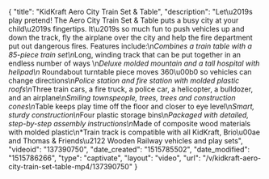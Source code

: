 {
    "title": "KidKraft Aero City Train Set & Table",
    "description": "Let\u2019s play pretend! The Aero City Train Set & Table puts a busy city at your child\u2019s fingertips. It\u2019s so much fun to push vehicles up and down the track, fly the airplane over the city and help the fire department put out dangerous fires. Features include:\n*Combines a train table with a 85-piece train set\n*Long, winding track that can be put together in an endless number of ways \n*Deluxe molded mountain and a tall hospital with helipad\n* Roundabout turntable piece moves 360\u00b0 so vehicles can change directions\n*Police station and fire station with molded plastic roofs\n*Three train cars, a fire truck, a police car, a helicopter, a bulldozer, and an airplane\n*Smiling townspeople, trees, trees and construction cones\n*Table keeps play time off the floor and closer to eye level\n*Smart, sturdy construction\n*Four plastic storage bins\n*Packaged with detailed, step-by-step assembly instructions\n*Made of composite wood materials with molded plastic\n*Train track is compatible with all KidKraft, Brio\u00ae and Thomas & Friends\u2122 Wooden Railway vehicles and play sets",
    "videoid": "137390750",
    "date_created": "1515785502",
    "date_modified": "1515786266",
    "type": "captivate",
    "layout": "video",
    "url": "\/v\/kidkraft-aero-city-train-set-table-mp4\/137390750"
}